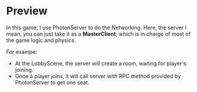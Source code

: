 # Preview

In this game, I use PhotonServer to do the Networking. Here, the server I mean, you can just take it as a **MasterClient**, which is in charge of most of the game logic and physics.

For exampe: 

* At the LobbyScene, the server will create a room, waiting for player's joining.
* Once a player joins, it will call server with RPC method provided by PhotonServer to get one seat.

